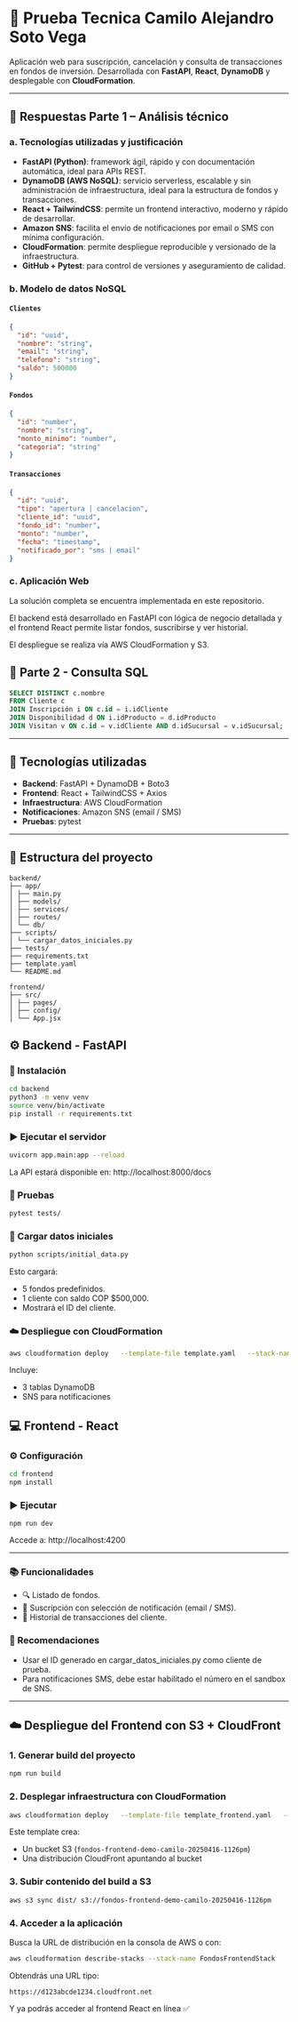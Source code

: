 # 💼 Prueba Tecnica Camilo Alejandro Soto Vega

Aplicación web para suscripción, cancelación y consulta de transacciones en fondos de inversión. Desarrollada con **FastAPI**, **React**, **DynamoDB** y desplegable con **CloudFormation**.

---

## 📌 Respuestas Parte 1 – Análisis técnico

### a. Tecnologías utilizadas y justificación

- **FastAPI (Python)**: framework ágil, rápido y con documentación automática, ideal para APIs REST.
- **DynamoDB (AWS NoSQL)**: servicio serverless, escalable y sin administración de infraestructura, ideal para la estructura de fondos y transacciones.
- **React + TailwindCSS**: permite un frontend interactivo, moderno y rápido de desarrollar.
- **Amazon SNS**: facilita el envío de notificaciones por email o SMS con mínima configuración.
- **CloudFormation**: permite despliegue reproducible y versionado de la infraestructura.
- **GitHub + Pytest**: para control de versiones y aseguramiento de calidad.

### b. Modelo de datos NoSQL

#### `Clientes`

```json
{
  "id": "uuid",
  "nombre": "string",
  "email": "string",
  "telefono": "string",
  "saldo": 500000
}
```

#### `Fondos`

```json
{
  "id": "number",
  "nombre": "string",
  "monto_minimo": "number",
  "categoria": "string"
}
```

#### `Transacciones`

```json
{
  "id": "uuid",
  "tipo": "apertura | cancelacion",
  "cliente_id": "uuid",
  "fondo_id": "number",
  "monto": "number",
  "fecha": "timestamp",
  "notificado_por": "sms | email"
}
```

### c. Aplicación Web

La solución completa se encuentra implementada en este repositorio.

El backend está desarrollado en FastAPI con lógica de negocio detallada y el frontend React permite listar fondos, suscribirse y ver historial.

El despliegue se realiza vía AWS CloudFormation y S3.

## 📌 Parte 2 - Consulta SQL

```sql
SELECT DISTINCT c.nombre
FROM Cliente c
JOIN Inscripción i ON c.id = i.idCliente
JOIN Disponibilidad d ON i.idProducto = d.idProducto
JOIN Visitan v ON c.id = v.idCliente AND d.idSucursal = v.idSucursal;
```

---

## 🚀 Tecnologías utilizadas

- **Backend**: FastAPI + DynamoDB + Boto3
- **Frontend**: React + TailwindCSS + Axios
- **Infraestructura**: AWS CloudFormation
- **Notificaciones**: Amazon SNS (email / SMS)
- **Pruebas**: pytest

---

## 🧱 Estructura del proyecto

```text
backend/
├── app/
│ ├── main.py
│ ├── models/
│ ├── services/
│ ├── routes/
│ └── db/
├── scripts/
│ └── cargar_datos_iniciales.py
├── tests/
├── requirements.txt
├── template.yaml
└── README.md

frontend/
├── src/
│ ├── pages/
│ ├── config/
│ └── App.jsx
```

## ⚙️ Backend - FastAPI

### 🔧 Instalación

```bash
cd backend
python3 -m venv venv
source venv/bin/activate
pip install -r requirements.txt
```

### ▶️ Ejecutar el servidor

```bash
uvicorn app.main:app --reload
```

La API estará disponible en:
http://localhost:8000/docs

### 🧪 Pruebas

```bash
pytest tests/
```

### 💾 Cargar datos iniciales

```bash
python scripts/initial_data.py
```

Esto cargará:

- 5 fondos predefinidos.
- 1 cliente con saldo COP $500,000.
- Mostrará el ID del cliente.

### ☁️ Despliegue con CloudFormation

```bash
aws cloudformation deploy   --template-file template.yaml   --stack-name FondosStack   --capabilities CAPABILITY_NAMED_IAM
```

Incluye:

- 3 tablas DynamoDB
- SNS para notificaciones

## 💻 Frontend - React

### ⚙️ Configuración

```bash
cd frontend
npm install
```

### ▶️ Ejecutar

```
npm run dev
```

Accede a:
http://localhost:4200

---

### 📚 Funcionalidades

- 🔍 Listado de fondos.
- 📨 Suscripción con selección de notificación (email / SMS).
- 📜 Historial de transacciones del cliente.

### 📌 Recomendaciones

- Usar el ID generado en cargar_datos_iniciales.py como cliente de prueba.
- Para notificaciones SMS, debe estar habilitado el número en el sandbox de SNS.

---

## ☁️ Despliegue del Frontend con S3 + CloudFront

### 1. Generar build del proyecto

```bash
npm run build
```

### 2. Desplegar infraestructura con CloudFormation

```bash
aws cloudformation deploy   --template-file template_frontend.yaml   --stack-name FondosFrontendStack   --capabilities CAPABILITY_NAMED_IAM
```

Este template crea:

- Un bucket S3 (`fondos-frontend-demo-camilo-20250416-1126pm`)
- Una distribución CloudFront apuntando al bucket

### 3. Subir contenido del build a S3

```bash
aws s3 sync dist/ s3://fondos-frontend-demo-camilo-20250416-1126pm
```

### 4. Acceder a la aplicación

Busca la URL de distribución en la consola de AWS o con:

```bash
aws cloudformation describe-stacks --stack-name FondosFrontendStack
```

Obtendrás una URL tipo:

```
https://d123abcde1234.cloudfront.net
```

Y ya podrás acceder al frontend React en línea ✅
